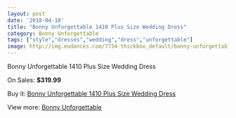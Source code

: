 ```yaml
---
layout: post
date: '2018-04-18'
title: "Bonny Unforgettable 1410 Plus Size Wedding Dress"
category: Bonny Unforgettable
tags: ["style","dresses","wedding","dress","unforgettable"]
image: http://img.eudances.com/7734-thickbox_default/bonny-unforgettable-1410-plus-size-wedding-dress.jpg
---
```

Bonny Unforgettable 1410 Plus Size Wedding Dress

On Sales: **$319.99**
<a href="https://www.eudances.com/en/bonny-unforgettable/2733-bonny-unforgettable-1410-plus-size-wedding-dress.html"><amp-img layout="responsive" width="600" height="600" src="//img.eudances.com/7734-thickbox_default/bonny-unforgettable-1410-plus-size-wedding-dress.jpg" alt="Bonny Unforgettable 1410 Plus Size Wedding Dress 0" /></a>
<a href="https://www.eudances.com/en/bonny-unforgettable/2733-bonny-unforgettable-1410-plus-size-wedding-dress.html"><amp-img layout="responsive" width="600" height="600" src="//img.eudances.com/7736-thickbox_default/bonny-unforgettable-1410-plus-size-wedding-dress.jpg" alt="Bonny Unforgettable 1410 Plus Size Wedding Dress 1" /></a>
<a href="https://www.eudances.com/en/bonny-unforgettable/2733-bonny-unforgettable-1410-plus-size-wedding-dress.html"><amp-img layout="responsive" width="600" height="600" src="//img.eudances.com/7735-thickbox_default/bonny-unforgettable-1410-plus-size-wedding-dress.jpg" alt="Bonny Unforgettable 1410 Plus Size Wedding Dress 2" /></a>

Buy it: [Bonny Unforgettable 1410 Plus Size Wedding Dress](https://www.eudances.com/en/bonny-unforgettable/2733-bonny-unforgettable-1410-plus-size-wedding-dress.html "Bonny Unforgettable 1410 Plus Size Wedding Dress")

View more: [Bonny Unforgettable](https://www.eudances.com/en/41-bonny-unforgettable "Bonny Unforgettable")